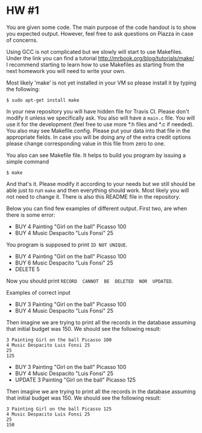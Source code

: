 # HW #1

You are given some code. The main purpose of the code handout is to show you expected output. However, feel free to ask questions on Piazza in case of concerns.

Using GCC is not complicated but we slowly will start to use Makefiles. Under the link you can find a tutorial
http://mrbook.org/blog/tutorials/make/
I recommend starting to learn how to use Makefiles as starting from the next homework you will need to write your own.

Most likely 'make' is not yet installed in your VM so please install it by typing the following:
```
$ sudo apt-get install make
```

In your new repository you will have hidden file for Travis CI. Please don't modify it unless we specifically ask. You also will have a `main.c` file. You will use it for the development (feel free to use more *.h files and *.c if needed). You also may see Makefile.config. Please put your data into that file in the appropriate fields. In case you will be doing any of the extra credit options please change corresponding value in this file from zero to one.

You also can see Makefile file. It helps to build you program by issuing a simple command
```
$ make
```
And that's it. Please modify it according to your needs but we still should be able just to run `make` and then everything should work. Most likely you will not need to change it. There is also this README file in the repository.

Below you can find few examples of different output. First two, are when there is some error:

- BUY 4 Painting "Girl on the ball" Picasso 100
- BUY 4 Music Despacito "Luis Fonsi" 25

You program is supposed to print `ID NOT UNIQUE`.

- BUY 4 Painting "Girl on the ball" Picasso 100
- BUY 6 Music Despacito "Luis Fonsi" 25
- DELETE 5
 
Now you should print `RECORD  CANNOT  BE  DELETED  NOR  UPDATED`.

Examples of correct input

- BUY 3 Painting "Girl on the ball" Picasso 100
- BUY 4 Music Despacito "Luis Fonsi" 25

Then imagine we are trying to print all the records in the database assuming that initial budget was 150. We should see the following result:
```
3 Painting Girl on the ball Picasso 100
4 Music Despacito Luis Fonsi 25
25
125
```
- BUY 3 Painting "Girl on the ball" Picasso 100
- BUY 4 Music Despacito "Luis Fonsi" 25
- UPDATE 3 Painting "Girl on the ball" Picasso 125

Then imagine we are trying to print all the records in the database assuming that initial budget was 150. We should see the following result:
```
3 Painting Girl on the ball Picasso 125
4 Music Despacito Luis Fonsi 25
25
150
```
